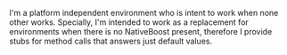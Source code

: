 I'm a platform independent environment who is intent to work when none other works. 
Specially, I'm intended to work as a replacement for environments when there is no NativeBoost present, therefore I provide stubs for method calls that answers just default values. 
